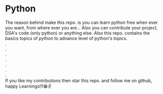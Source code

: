 # Python
The reason behind make this repo. is you can learn python free when ever you want, from where ever you are...
Also you can contribute your project, DSA's code (only python) or anything else.
Also this repo. contains the basics topics of python to advance level of python's topics. \
. \
. \
. \
. \
. \
. \
. \
If you like my contributions then star this repo. and follow me on github, <br />
happy Learnings!!!😁✌️
